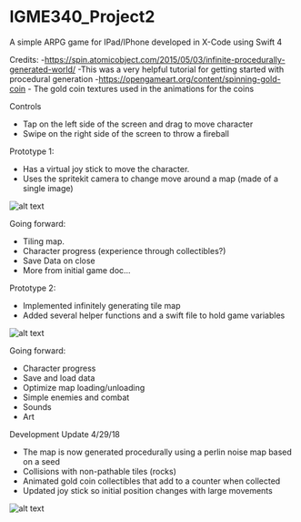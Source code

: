 # IGME340_Project2
A simple ARPG game for IPad/IPhone developed in X-Code using Swift 4

Credits:
 -https://spin.atomicobject.com/2015/05/03/infinite-procedurally-generated-world/
          -This was a very helpful tutorial for getting started with procedural generation
 -https://opengameart.org/content/spinning-gold-coin
          - The gold coin textures used in the animations for the coins

Controls
  - Tap on the left side of the screen and drag to move character
  - Swipe on the right side of the screen to throw a fireball

Prototype 1:
  - Has a virtual joy stick to move the character.
  - Uses the spritekit camera to change move around a map (made of a single image)

![alt text](https://github.com/pnwoodsum/IGME340_Project2/blob/master/Prototype1/p1_screenshot.png)

Going forward:
  - Tiling map.
  - Character progress (experience through collectibles?)
  - Save Data on close
  - More from initial game doc...

Prototype 2:
  - Implemented infinitely generating tile map
  - Added several helper functions and a swift file to hold game variables
  
![alt text](https://github.com/pnwoodsum/IGME340_Project2/blob/master/Prototype2/Screen%20Shot%202018-04-16%20at%2011.52.40%20PM.png)

Going forward:
  - Character progress
  - Save and load data
  - Optimize map loading/unloading
  - Simple enemies and combat
  - Sounds
  - Art

Development Update 4/29/18
 - The map is now generated procedurally using a perlin noise map based on a seed
 - Collisions with non-pathable tiles (rocks)
 - Animated gold coin collectibles that add to a counter when collected
 - Updated joy stick so initial position changes with large movements
 
![alt text](https://github.com/pnwoodsum/IGME340_Project2/blob/master/Dev_Images/devGIF_1.gif)
